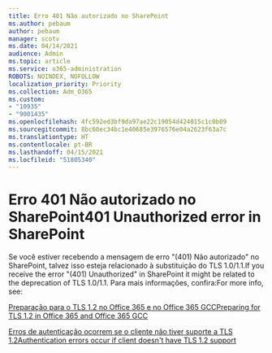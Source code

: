 ```yaml
---
title: Erro 401 Não autorizado no SharePoint
ms.author: pebaum
author: pebaum
manager: scotv
ms.date: 04/14/2021
audience: Admin
ms.topic: article
ms.service: o365-administration
ROBOTS: NOINDEX, NOFOLLOW
localization_priority: Priority
ms.collection: Adm_O365
ms.custom:
- "10935"
- "9001435"
ms.openlocfilehash: 4fc592ed3bf9da97ae22c19054d424015c1c0b09
ms.sourcegitcommit: 8bc60ec34bc1e40685e3976576e04a2623f63a7c
ms.translationtype: HT
ms.contentlocale: pt-BR
ms.lasthandoff: 04/15/2021
ms.locfileid: "51805340"
---
```

# <a name="401-unauthorized-error-in-sharepoint"></a><span data-ttu-id="767d9-102">Erro 401 Não autorizado no SharePoint</span><span class="sxs-lookup"><span data-stu-id="767d9-102">401 Unauthorized error in SharePoint</span></span>

<span data-ttu-id="767d9-103">Se você estiver recebendo a mensagem de erro "(401) Não autorizado" no SharePoint, talvez isso esteja relacionado à substituição do TLS 1.0/1.1.</span><span class="sxs-lookup"><span data-stu-id="767d9-103">If you receive the error "(401) Unauthorized" in SharePoint it might be related to the deprecation of TLS 1.0/1.1.</span></span> <span data-ttu-id="767d9-104">Para mais informações, confira:</span><span class="sxs-lookup"><span data-stu-id="767d9-104">For more info, see:</span></span>

[<span data-ttu-id="767d9-105">Preparação para o TLS 1.2 no Office 365 e no Office 365 GCC</span><span class="sxs-lookup"><span data-stu-id="767d9-105">Preparing for TLS 1.2 in Office 365 and Office 365 GCC</span></span>](https://docs.microsoft.com/microsoft-365/compliance/prepare-tls-1.2-in-office-365)

[<span data-ttu-id="767d9-106">Erros de autenticação ocorrem se o cliente não tiver suporte a TLS 1.2</span><span class="sxs-lookup"><span data-stu-id="767d9-106">Authentication errors occur if client doesn't have TLS 1.2 support</span></span>](https://review.docs.microsoft.com/sharepoint/troubleshoot/administration/authentication-errors-tls12-support)